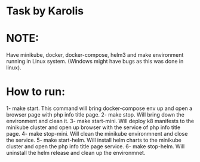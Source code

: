 # Task by Karolis

# NOTE:
Have minikube, docker, docker-compose, helm3 and make environment running in Linux system. (Windows might have bugs as this was done in linux).

# How to run:
1- make start. This command will bring docker-compose env up and open a browser page with php info title page.
2- make stop. Will bring down the environment and clean it.
3- make start-mini. Will deploy k8 manifests to the minikube cluster and open up browser with the service of php info title page.
4- make stop-mini. Will clean the minikube environmnent and close the service.
5- make start-helm. Will install helm charts to the minikube cluster and open the php info title page service.
6- make stop-helm. Will uninstall the helm release and clean up the environmnet.
